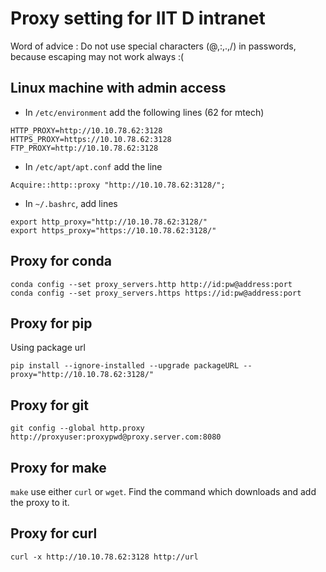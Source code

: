 # Proxy setting for IIT D intranet
Word of advice : Do not use special characters (@,:,.,/) in passwords, because escaping may not work always :(

## Linux machine with admin access
- In `/etc/environment` add the following lines (62 for mtech)
```
HTTP_PROXY=http://10.10.78.62:3128
HTTPS_PROXY=https://10.10.78.62:3128
FTP_PROXY=http://10.10.78.62:3128
```

- In `/etc/apt/apt.conf` add the line
```
Acquire::http::proxy "http://10.10.78.62:3128/";
```

- In `~/.bashrc`, add lines
```
export http_proxy="http://10.10.78.62:3128/"
export https_proxy="https://10.10.78.62:3128/"
```

## Proxy for conda
```
conda config --set proxy_servers.http http://id:pw@address:port
conda config --set proxy_servers.https https://id:pw@address:port
```

## Proxy for pip
Using package url
```
pip install --ignore-installed --upgrade packageURL --proxy="http://10.10.78.62:3128/"
```

## Proxy for git
```
git config --global http.proxy http://proxyuser:proxypwd@proxy.server.com:8080
```

## Proxy for make
`make` use either `curl` or `wget`. Find the command which downloads and add the proxy to it.

## Proxy for curl
```
curl -x http://10.10.78.62:3128 http://url
```
